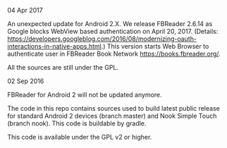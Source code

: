 04 Apr 2017

An unexpected update for Android 2.X. We release FBReader 2.6.14 as Google blocks WebView based authentication on April 20, 2017. (Details: https://developers.googleblog.com/2016/08/modernizing-oauth-interactions-in-native-apps.html.) This version starts Web Browser to authenticate user in FBReader Book Network https://books.fbreader.org/.

All the sources are still under the GPL.


02 Sep 2016

FBReader for Android 2 will not be updated anymore.

The code in this repo contains sources used to build latest public release for standard Android 2 devices
(branch master) and Nook Simple Touch (branch nook). This code is buildable by gradle.

This code is available under the GPL v2 or higher.
